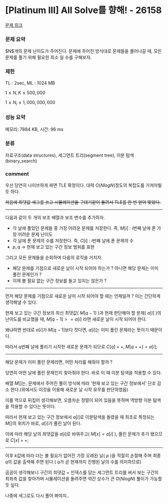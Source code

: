 
# [Platinum III] All Solve를 향해! - 26158

[문제 링크](https://www.acmicpc.net/problem/26158)

### 문제 요약

<p> $N$개의 문제 난이도가 주어진다. 문제에 주어진 방식대로 문제들을 풀어나갈 때, 모든 문제를 풀기 위해 필요한 최소 일 수를 구해보자. </p>

### 제한

TL : 2sec, ML : 1024 MB

$1 ≤ N, K ≤ 500,000$

$1 ≤ N_i ≤ 1,000,000,000$

### 성능 요약

메모리: 7884 KB, 시간: 96 ms

### 분류

자료구조(data structures), 세그먼트 트리(segment tree), 이분 탐색(binary_search)

### comment

우선 당연히 나이브하게 짜면 TLE 확정이다. 대략 $O(NlogN)$정도의 복잡도를 가져야될 듯 하다.

<del> 처음에 최댓값 세그를 쓰고 시뮬레이션을 구데기같이 돌려서 TLE를 한 번 얻어 맞았다. </del>

-----------------------------------------------------------------------------------------------------------------------------------------------------------------------

다음과 같이 두 개의 보조 배열과 보조 변수를 추가하자.

* 각 날에 풀었던 문제들 중 가장 어려운 문제를 저장한다. 즉, $M[i]$ : $i$번째 날에 푼 가장 어려운 문제 난이도
* 각 날에 푼 문제의 수를 저장한다. 즉, $C[i]$ : $i$번째 날에 푼 문제의 수
* $p, q$ -> 현재 보고 있는 구간 정보 범위를 표현

그리고 모든 문제들을 순회하며 다음의 로직을 거치자.

* 해당 문제를 기점으로 새로운 날이 시작 되어야 하는가 ? 아니면 해당 문제는 이미 풀린 문제인가 ?
* 이제 볼 필요 없는 구간 정보를 들고 있지는 않은가 ?

-----------------------------------------------------------------------------------------------------------------------------------------------------------------------

먼저 해당 문제를 기점으로 새로운 날이 시작 되어야 할 때는 언제일까 ? 이는 간단하게 생각해낼 수 있다.

현재 보고 있는 구간 정보의 최신 최댓값( $M[q - 1]$ )과 현재 판단해야 할 문제( $a[i]$ )의 난이도를 비교했을 때, $M[q - 1] >= a[i]$ 라면 새로운 날이 시작 되어야 한다.

왜냐하면 반대로 $a[i]$가 $M[q - 1]$보다 컷다면, $a[i]$는 이미 풀린 문제라는 뜻이기 때문이다.

따라서 $q$번째 날에 풀리기 시작한 새로운 문제가 되므로 $C[q]++, M[q++] = a[i];$

-----------------------------------------------------------------------------------------------------------------------------------------------------------------------

해당 문제가 이미 풀린 문제라면, 어떤 처리를 해줘야 할까 ?

당연히 어떤 날에 풀린 문제인지 찾아줘야 한다. 바로 이 때 이분 탐색을 적용할 수 있다.

배열 $M[]$는, 문제에서 주어진 풀이 방식에 따라 '현재 보고 있는 구간 정보에서' 단조 감소 한다.(위에서도 이것을 이용해 새로운 날 시작 유무를 판단하였음)

이를 역으로 뒤집어 생각해보면, 오름차순 정렬이 되어 있음을 뜻하며 역방향 이분 탐색을 적용할 수 있다는 뜻이다.

따라서 현재 보고 있는 구간 정보에서 $a[i]$로 이분탐색을 돌렸을 때 최초로 특정되는 $M[]$의 위치가 바로, $a[i]$가 풀린 날이 된다.

이에 따라 해당 날의 최댓값을 $a[i]$로 바꿔주고( $M[x] = a[i]$ ), 풀린 문제가 추가 됐으므로 $C[x]++;$

-----------------------------------------------------------------------------------------------------------------------------------------------------------------------

이후 $k$값에 따라 더는 볼 필요가 없어진 가장 오래된 날( $p$ )을 적절히 손절해 주며 최종 $q$의 값을 출력해 주면 된다.( $q$가 곧 현재까지 진행된 날의 수를 의미하므로)

곰곰이 생각해보니 구간의 최댓값 + 인덱스를 담는 세그먼트 트리를 써서 보는 구간의 최좌측 값을 찾아가며 시뮬레이션을 돌려주면 약간 상수가 큰 $O(NlogN)$ 풀이가 가능할 듯 싶다.

나중에 세그로도 다시 풀어 봐야지..
